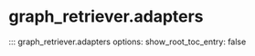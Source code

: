 # graph_retriever.adapters

::: graph_retriever.adapters
    options:
      show_root_toc_entry: false
